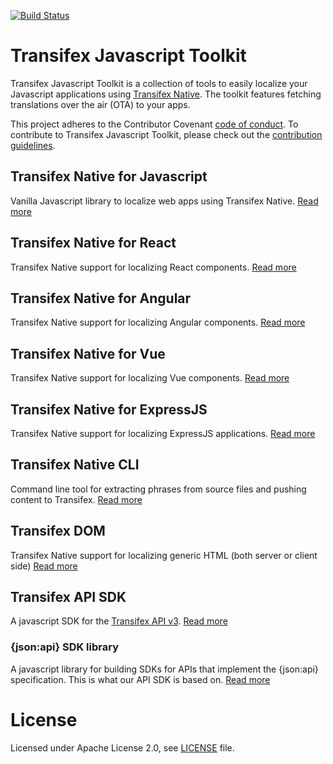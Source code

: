 [![Build Status](https://travis-ci.org/transifex/transifex-javascript.svg?branch=master)](https://travis-ci.org/transifex/transifex-javascript)


# Transifex Javascript Toolkit

Transifex Javascript Toolkit is a collection of tools to easily localize your Javascript applications using [Transifex Native](https://www.transifex.com/native/).
The toolkit features fetching translations over the air (OTA) to your apps.

This project adheres to the Contributor Covenant [code of conduct](/CODE_OF_CONDUCT.md). To contribute to Transifex Javascript Toolkit, please check out the [contribution guidelines](/CONTRIBUTING.md).

## Transifex Native for Javascript

Vanilla Javascript library to localize web apps using Transifex Native.
[Read more](https://github.com/transifex/transifex-javascript/tree/master/packages/native)

## Transifex Native for React

Transifex Native support for localizing React components.
[Read more](https://github.com/transifex/transifex-javascript/tree/master/packages/react)

## Transifex Native for Angular

Transifex Native support for localizing Angular components.
[Read more](https://github.com/transifex/transifex-javascript/tree/master/packages/angular/projects/tx-native-angular-sdk)

## Transifex Native for Vue

Transifex Native support for localizing Vue components.
[Read more](https://github.com/transifex/transifex-javascript/tree/master/packages/vue2)

## Transifex Native for ExpressJS

Transifex Native support for localizing ExpressJS applications.
[Read more](https://github.com/transifex/transifex-javascript/tree/master/packages/express)

## Transifex Native CLI

Command line tool for extracting phrases from source files and pushing content to Transifex.
[Read more](https://github.com/transifex/transifex-javascript/tree/master/packages/cli)

## Transifex DOM

Transifex Native support for localizing generic HTML (both server or client side)
[Read more](https://github.com/transifex/transifex-javascript/tree/master/packages/dom)

## Transifex API SDK

A javascript SDK for the [Transifex API v3](https://developers.transifex.com/reference).
[Read more](https://github.com/transifex/transifex-javascript/tree/master/packages/api)

### {json:api} SDK library

A javascript library for building SDKs for APIs that implement the {json:api}
specification. This is what our API SDK is based on.
[Read more](https://github.com/transifex/transifex-javascript/tree/master/packages/jsonapi)


# License

Licensed under Apache License 2.0, see [LICENSE](LICENSE) file.
